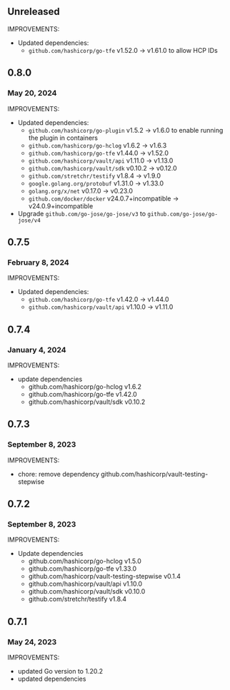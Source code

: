 ## Unreleased
IMPROVEMENTS:
* Updated dependencies:
   * `github.com/hashicorp/go-tfe` v1.52.0 -> v1.61.0 to allow HCP IDs

## 0.8.0
### May 20, 2024
IMPROVEMENTS:
* Updated dependencies:
   * `github.com/hashicorp/go-plugin` v1.5.2 -> v1.6.0 to enable running the plugin in containers
   * `github.com/hashicorp/go-hclog` v1.6.2 -> v1.6.3
   * `github.com/hashicorp/go-tfe` v1.44.0 -> v1.52.0
   * `github.com/hashicorp/vault/api` v1.11.0 -> v1.13.0
   * `github.com/hashicorp/vault/sdk` v0.10.2 -> v0.12.0
   * `github.com/stretchr/testify` v1.8.4 -> v1.9.0
   * `google.golang.org/protobuf` v1.31.0 -> v1.33.0
   * `golang.org/x/net` v0.17.0 -> v0.23.0
   * `github.com/docker/docker` v24.0.7+incompatible -> v24.0.9+incompatible
* Upgrade `github.com/go-jose/go-jose/v3` to `github.com/go-jose/go-jose/v4`

## 0.7.5
### February 8, 2024
IMPROVEMENTS:
* Updated dependencies:
   * `github.com/hashicorp/go-tfe` v1.42.0 -> v1.44.0
   * `github.com/hashicorp/vault/api` v1.10.0 -> v1.11.0

## 0.7.4
### January 4, 2024

IMPROVEMENTS:
* update dependencies
  * github.com/hashicorp/go-hclog v1.6.2
  * github.com/hashicorp/go-tfe v1.42.0
  * github.com/hashicorp/vault/sdk v0.10.2

## 0.7.3
### September 8, 2023
IMPROVEMENTS:
* chore: remove dependency github.com/hashicorp/vault-testing-stepwise

## 0.7.2
### September 8, 2023
IMPROVEMENTS:
* Update dependencies
  * github.com/hashicorp/go-hclog v1.5.0
  * github.com/hashicorp/go-tfe v1.33.0
  * github.com/hashicorp/vault-testing-stepwise v0.1.4
  * github.com/hashicorp/vault/api v1.10.0
  * github.com/hashicorp/vault/sdk v0.10.0
  * github.com/stretchr/testify v1.8.4

## 0.7.1
### May 24, 2023

IMPROVEMENTS:
* updated Go version to 1.20.2
* updated dependencies

